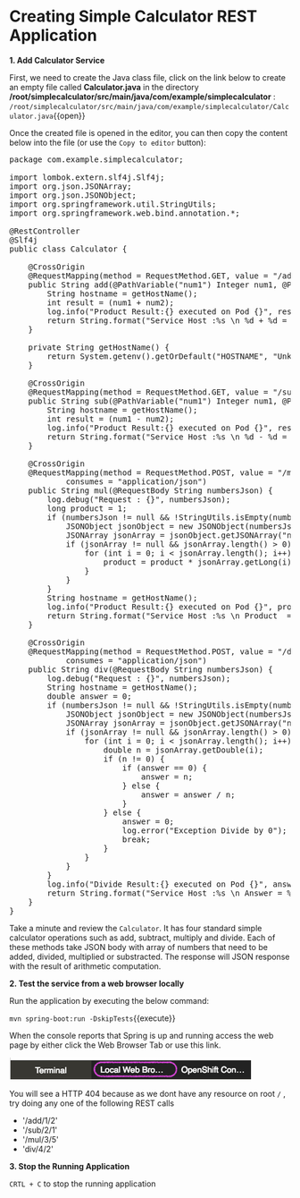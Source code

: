 # Creating Simple Calculator REST Application

**1. Add Calculator Service**

First, we need to create the Java class file, click on the link below to create an empty file called **Calculator.java** in the directory **/root/simplecalculator/src/main/java/com/example/simplecalculator** : ``/root/simplecalculator/src/main/java/com/example/simplecalculator/Calculator.java``{{open}}

Once the created file is opened in the editor, you can then copy the content below into the file (or use the `Copy to editor` button):

<pre class="file" data-filename="/root/simplecalculator/src/main/java/com/example/simplecalculator/Calculator.java" data-target="replace">
package com.example.simplecalculator;

import lombok.extern.slf4j.Slf4j;
import org.json.JSONArray;
import org.json.JSONObject;
import org.springframework.util.StringUtils;
import org.springframework.web.bind.annotation.*;

@RestController
@Slf4j
public class Calculator {

    @CrossOrigin
    @RequestMapping(method = RequestMethod.GET, value = "/add/{num1}/{num2}", produces = "text/plain")
    public String add(@PathVariable("num1") Integer num1, @PathVariable("num2") Integer num2) {
        String hostname = getHostName();
        int result = (num1 + num2);
        log.info("Product Result:{} executed on Pod {}", result, hostname);
        return String.format("Service Host :%s \n %d + %d = %d", hostname, num1, num2, result);
    }

    private String getHostName() {
        return System.getenv().getOrDefault("HOSTNAME", "Unknown");
    }

    @CrossOrigin
    @RequestMapping(method = RequestMethod.GET, value = "/sub/{num1}/{num2}", produces = "text/plain")
    public String sub(@PathVariable("num1") Integer num1, @PathVariable("num2") Integer num2) {
        String hostname = getHostName();
        int result = (num1 - num2);
        log.info("Product Result:{} executed on Pod {}", result, hostname);
        return String.format("Service Host :%s \n %d - %d = %d", hostname, num1, num2, result);
    }

    @CrossOrigin
    @RequestMapping(method = RequestMethod.POST, value = "/mul", produces = "text/plain",
            consumes = "application/json")
    public String mul(@RequestBody String numbersJson) {
        log.debug("Request : {}", numbersJson);
        long product = 1;
        if (numbersJson != null && !StringUtils.isEmpty(numbersJson)) {
            JSONObject jsonObject = new JSONObject(numbersJson);
            JSONArray jsonArray = jsonObject.getJSONArray("numbers");
            if (jsonArray != null && jsonArray.length() > 0) {
                for (int i = 0; i < jsonArray.length(); i++) {
                    product = product * jsonArray.getLong(i);
                }
            }
        }
        String hostname = getHostName();
        log.info("Product Result:{} executed on Pod {}", product, hostname);
        return String.format("Service Host :%s \n Product  = %d", hostname, product);
    }

    @CrossOrigin
    @RequestMapping(method = RequestMethod.POST, value = "/div", produces = "text/plain",
            consumes = "application/json")
    public String div(@RequestBody String numbersJson) {
        log.debug("Request : {}", numbersJson);
        String hostname = getHostName();
        double answer = 0;
        if (numbersJson != null && !StringUtils.isEmpty(numbersJson)) {
            JSONObject jsonObject = new JSONObject(numbersJson);
            JSONArray jsonArray = jsonObject.getJSONArray("numbers");
            if (jsonArray != null && jsonArray.length() > 0) {
                for (int i = 0; i < jsonArray.length(); i++) {
                    double n = jsonArray.getDouble(i);
                    if (n != 0) {
                        if (answer == 0) {
                            answer = n;
                        } else {
                            answer = answer / n;
                        }
                    } else {
                        answer = 0;
                        log.error("Exception Divide by 0");
                        break;
                    }
                }
            }
        }
        log.info("Divide Result:{} executed on Pod {}", answer, hostname);
        return String.format("Service Host :%s \n Answer = %f", hostname, answer);
    }
}
</pre>

Take a minute and review the `Calculator`. It has four standard simple calculator operations such as add, subtract, multiply and divide.  Each of these methods take JSON body with array of numbers that need to be added, divided, multiplied or substracted.  The response will JSON response with the result of arithmetic computation.

**2. Test the service from a web browser locally**

Run the application by executing the below command:

``mvn spring-boot:run -DskipTests``{{execute}}

When the console reports that Spring is up and running access the web page by either click the Web Browser Tab or use this link.

![Local Web Browser Tab](../assets/web-browser-tab.png)

You will see a HTTP 404 because as we dont have any resource on root `/` , try doing any one of the following REST calls

* '/add/1/2'
* '/sub/2/1'
* '/mul/3/5'
* 'div/4/2'

**3. Stop the Running Application**

`CRTL + C` to stop the running application
